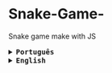 # Snake-Game-
Snake game make with JS

<details><summary><b><kbd>Português</kbd></b></summary>

<b>Jogo da cobra</b>

<p>Jogo da cobrinha feito com Html, css e Javascript.</p>

-- Sitema de pontuação
-- Derrota e vitória

<img height="350" title="Game" src="jogo.jpg">

<b>Linguagens e ferramentas:</b><br>
<img height="26" title="Javascript" alt="Javascript" src="https://raw.githubusercontent.com/devicons/devicon/master/icons/javascript/javascript-original.svg">

</details>
<details><summary><b><kbd>English</kbd></b></summary>

<b>Simple CRUD for a table of Employees</b>

<p>Game of snake make with HTML, CSS and Javascript</p>

--Score system
--Lose and win

<img height="350" title="Game" src="jogo.jpg">

<b>Languages and Tools:</b><br>
<img height="26" title="Javascript" alt="Javascript" src="https://raw.githubusercontent.com/devicons/devicon/master/icons/javascript/javascript-original.svg">

</details>
